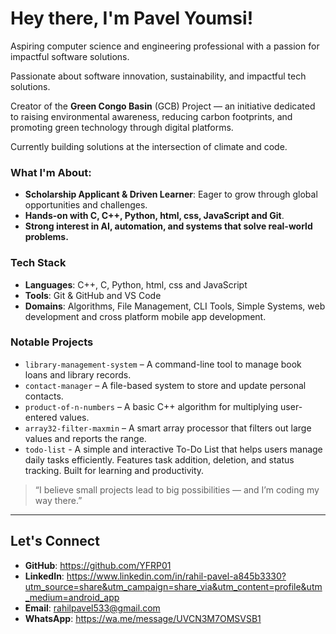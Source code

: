 # Hey there, I'm Pavel Youmsi!

Aspiring computer science and engineering professional with a passion for impactful software solutions.

Passionate about software innovation, sustainability, and impactful tech solutions.

Creator of the **Green Congo Basin** (GCB) Project — an initiative dedicated to raising environmental awareness, reducing carbon footprints, and promoting green technology through digital platforms.

Currently building solutions at the intersection of climate and code.

### What I'm About:
- **Scholarship Applicant & Driven Learner**: Eager to grow through global opportunities and challenges.
- **Hands-on with C, C++, Python, html, css, JavaScript and Git**.
- **Strong interest in AI, automation, and systems that solve real-world problems.**

### Tech Stack
- **Languages**: C++, C, Python, html, css and JavaScript
- **Tools**: Git & GitHub and VS Code
- **Domains**: Algorithms, File Management, CLI Tools, Simple Systems, web development and cross platform mobile app development.

### Notable Projects
- `library-management-system` – A command-line tool to manage book loans and library records.
- `contact-manager` – A file-based system to store and update personal contacts.
- `product-of-n-numbers` – A basic C++ algorithm for multiplying user-entered values.
- `array32-filter-maxmin` – A smart array processor that filters out large values and reports the range.
- `todo-list` - A simple and interactive To-Do List that helps users manage daily tasks efficiently. Features task addition, deletion, and status tracking. Built for learning and productivity.


> “I believe small projects lead to big possibilities — and I’m coding my way there.”

---

## Let's Connect
- **GitHub**: https://github.com/YFRP01
- **LinkedIn**: https://www.linkedin.com/in/rahil-pavel-a845b3330?utm_source=share&utm_campaign=share_via&utm_content=profile&utm_medium=android_app
- **Email**: rahilpavel533@gmail.com
- **WhatsApp**: https://wa.me/message/UVCN3M7OMSVSB1

